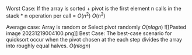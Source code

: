 Worst Case: If the array is sorted + pivot is the first element
n calls in the stack * n operation per call = $O(n^2)$
$O(n^2)$

Average case: Array is random or Select pivot randomly
$O(nlogn)$
![[Pasted image 20231219004100.png]]
Best Case: The best-case scenario for quicksort occur when the pivot chosen at the each step divides the array into roughly equal halves.
$O(nlogn)$
